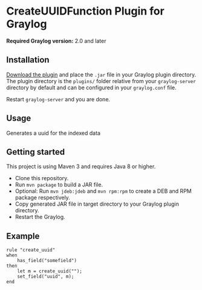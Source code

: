 # CreateUUIDFunction Plugin for Graylog

**Required Graylog version:** 2.0 and later

Installation
------------

[Download the plugin](https://github.com/Microland/graylog-create-uuid-pipeline-rule/releases)
and place the `.jar` file in your Graylog plugin directory. The plugin directory
is the `plugins/` folder relative from your `graylog-server` directory by default
and can be configured in your `graylog.conf` file.

Restart `graylog-server` and you are done.

Usage
-----

Generates a uuid for the indexed data


Getting started
---------------

This project is using Maven 3 and requires Java 8 or higher.

* Clone this repository.
* Run `mvn package` to build a JAR file.
* Optional: Run `mvn jdeb:jdeb` and `mvn rpm:rpm` to create a DEB and RPM package respectively.
* Copy generated JAR file in target directory to your Graylog plugin directory.
* Restart the Graylog.

Example
--------

```
rule "create_uuid"
when
    has_field("somefield")
then
    let m = create_uuid("");
    set_field("uuid", m);
end
```